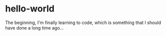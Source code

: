 # hello-world
The beginning,
I'm finally learning to code, which is something that I should have done a long time ago...
